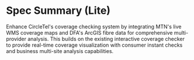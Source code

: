 # Spec Summary (Lite)

Enhance CircleTel's coverage checking system by integrating MTN's live WMS coverage maps and DFA's ArcGIS fibre data for comprehensive multi-provider analysis. This builds on the existing interactive coverage checker to provide real-time coverage visualization with consumer instant checks and business multi-site analysis capabilities.